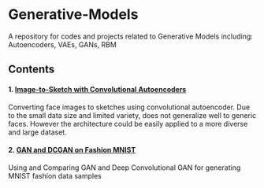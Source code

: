# Generative-Models
A repository for codes and projects related to Generative Models including: Autoencoders, VAEs, GANs, RBM

## Contents
#### 1. [Image-to-Sketch with Convolutional Autoencoders](https://github.com/mehrshad-sdtn/Generative-Models/blob/master/autoencoder_sketching.ipynb)
Converting face images to sketches using convolutional autoencoder. Due to the small data size and limited variety, does not generalize well to generic faces. However the architecture could be easily applied to a more diverse and large dataset.

#### 2. [GAN and DCGAN on Fashion MNIST](https://github.com/mehrshad-sdtn/Generative-Models/blob/master/GAN_fashion_MNIST.ipynb)
Using and Comparing GAN and Deep Convolutional GAN for generating MNIST fashion data samples
